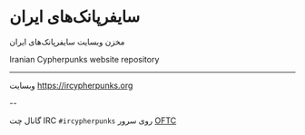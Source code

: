 سایفرپانک‌های ایران
===================

مخزن وبسایت سایفرپانک‌های ایران

Iranian Cypherpunks website repository

---
وبسایت
https://ircypherpunks.org

--

گانال چت IRC
```#ircypherpunks``` روی سرور [OFTC](https://oftc.net)
